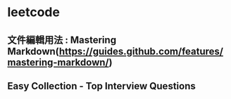 # leetcode
## 文件編輯用法 : Mastering Markdown(https://guides.github.com/features/mastering-markdown/)
## Easy Collection - Top Interview Questions
###
